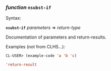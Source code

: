 ### <em>function</em> <strong>`nsubst-if`</strong>

Syntax:

<strong>`nsubst-if`</strong> <em>parameters</em> => <em>return-type</em>

Documentation of parameters and return-results.

Examples (not from CLHS...):

```lisp
CL-USER> (example-code 'a 'b 'c)

'return-result
```
